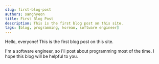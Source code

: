 ```yaml
---
slug: first-blog-post
authors: sanghyeon
title: First Blog Post
description: This is the first blog post on this site.
tags: [blog, programming, korean, software engineer]
---
```


Hello, everyone! This is the first blog post on this site.

I'm a software engineer, so i'll post about programming most of the time.
I hope this blog will be helpful to you.
